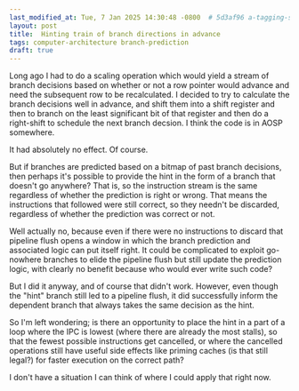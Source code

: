 ```yaml
---
last_modified_at: Tue, 7 Jan 2025 14:30:48 -0800  # 5d3af96 a-tagging-system
layout: post
title:  Hinting train of branch directions in advance
tags: computer-architecture branch-prediction
draft: true
---
```

Long ago I had to do a scaling operation which would yield a stream of
branch decisions based on whether or not a row pointer would advance and
need the subsequent row to be recalculated.  I decided to try to
calculate the branch decisions well in advance, and shift them into a
shift register and then to branch on the least significant bit of that
register and then do a right-shift to schedule the next branch decsion.
I think the code is in AOSP somewhere.

It had absolutely no effect.  Of course.

But if branches are predicted based on a bitmap of past branch
decisions, then perhaps it's possible to provide the hint in the form of
a branch that doesn't go anywhere?  That is, so the instruction stream
is the same regardless of whether the prediction is right or wrong.
That means the instructions that followed were still correct, so they
needn't be discarded, regardless of whether the prediction was correct
or not.

Well actually no, because even if there were no instructions to discard
that pipeline flush opens a window in which the branch prediction and
associated logic can put itself right.  It could be complicated to
exploit go-nowhere branches to elide the pipeline flush but still update
the prediction logic, with clearly no benefit because who would ever
write such code?

But I did it anyway, and of course that didn't work.  However, even
though the "hint" branch still led to a pipeline flush, it did
successfully inform the dependent branch that always takes the same
decision as the hint.

So I'm left wondering; is there an opportunity to place the hint in a
part of a loop where the IPC is lowest (where there are already the most
stalls), so that the fewest possible instructions get cancelled, or
where the cancelled operations still have useful side effects like
priming caches (is that still legal?) for faster execution on the
correct path?

I don't have a situation I can think of where I could apply that right
now.
